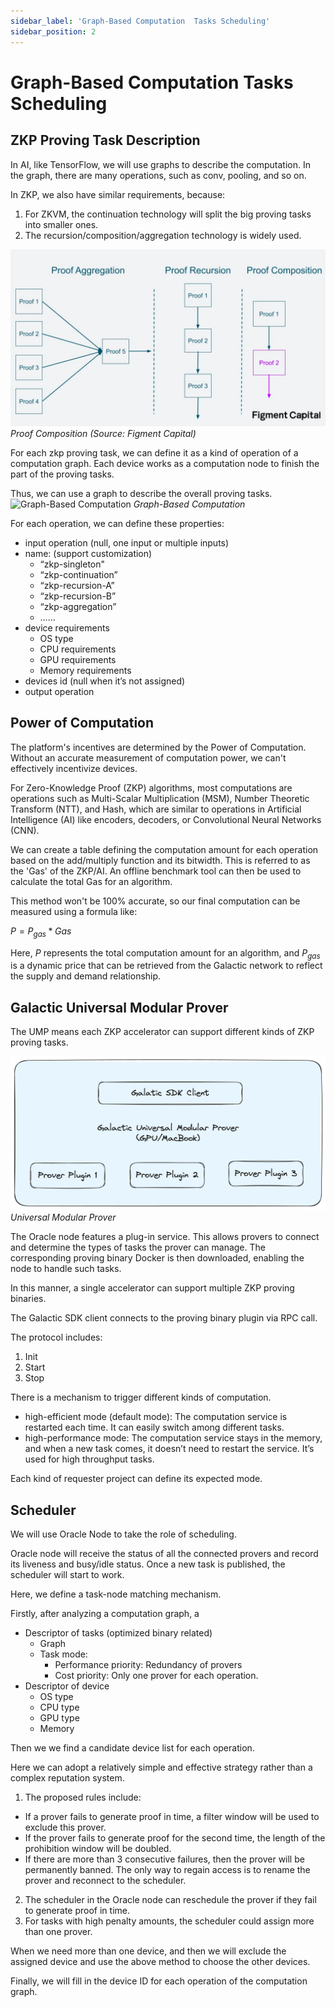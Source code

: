 ```yaml
---
sidebar_label: 'Graph-Based Computation  Tasks Scheduling'
sidebar_position: 2
---
```

# Graph-Based Computation Tasks Scheduling
## ZKP Proving Task Description

In AI, like TensorFlow, we will use graphs to describe the computation. In the graph, there are many operations, such as conv, pooling, and so on. 

In ZKP, we also have similar requirements, because:

1. For ZKVM, the continuation technology will split the big proving tasks into smaller ones. 
2. The recursion/composition/aggregation technology is widely used.

![Proof Composition](./images/proof%20composition.png)*Proof Composition (Source: Figment Capital)*

For each zkp proving task, we can define it as a kind of operation of a computation graph. Each device works as a computation node to finish the part of the proving tasks.

Thus, we can use a graph to describe the overall proving tasks. 
![Graph-Based Computation](./images/graph-based%20computation.png)
*Graph-Based Computation*

For each operation, we can define these properties:

- input operation (null, one input or multiple inputs)
- name: (support customization)
    - “zkp-singleton"
    - “zkp-continuation”
    - “zkp-recursion-A”
    - “zkp-recursion-B”
    - “zkp-aggregation”
    - ……
- device requirements
    - OS type
    - CPU requirements
    - GPU requirements
    - Memory requirements
- devices id (null when it’s not assigned)
- output operation

## Power of Computation

The platform's incentives are determined by the Power of Computation. Without an accurate measurement of computation power, we can't effectively incentivize devices.

For Zero-Knowledge Proof (ZKP) algorithms, most computations are operations such as Multi-Scalar Multiplication (MSM), Number Theoretic Transform (NTT), and Hash, which are similar to operations in Artificial Intelligence (AI) like encoders, decoders, or Convolutional Neural Networks (CNN).

We can create a table defining the computation amount for each operation based on the add/multiply function and its bitwidth. This is referred to as the 'Gas' of the ZKP/AI. An offline benchmark tool can then be used to calculate the total Gas for an algorithm.

This method won't be 100% accurate, so our final computation can be measured using a formula like:

$P = P_{gas} * Gas$

Here, $P$ represents the total computation amount for an algorithm, and $P_{gas}$ is a dynamic price that can be retrieved from the Galactic network to reflect the supply and demand relationship.

## Galactic Universal Modular Prover

The UMP means each ZKP accelerator can support different kinds of ZKP proving tasks.

![UMP](./images/UMP.png)
*Universal Modular Prover*

The Oracle node features a plug-in service. This allows provers to connect and determine the types of tasks the prover can manage. The corresponding proving binary Docker is then downloaded, enabling the node to handle such tasks.

In this manner, a single accelerator can support multiple ZKP proving binaries.

The Galactic SDK client connects to the proving binary plugin via RPC call.

The protocol includes:

1. Init 
2. Start
3. Stop

There is a mechanism to trigger different kinds of computation. 

- high-efficient mode (default mode): The computation service is restarted each time.  It can easily switch among different tasks.
- high-performance mode: The computation service stays in the memory, and when a new task comes, it doesn’t need to restart the service. It’s used for high throughput tasks.

Each kind of requester project can define its expected mode.

## Scheduler

We will use Oracle Node to take the role of scheduling.

Oracle node will receive the status of all the connected provers and record its liveness and busy/idle status. Once a new task is published, the scheduler will start to work.

Here, we define a task-node matching mechanism.

Firstly, after analyzing a computation graph, a 

- Descriptor of tasks (optimized binary related)
    - Graph
    - Task mode:
        - Performance priority: Redundancy of provers
        - Cost priority: Only one prover for each operation.
- Descriptor of device
    - OS type
    - CPU type
    - GPU type
    - Memory

Then we we find a candidate device list for each operation. 

Here we can adopt a relatively simple and effective strategy rather than a complex reputation system.

1. The proposed rules include:
- If a prover fails to generate proof in time, a filter window will be used to exclude this prover.
- If the prover fails to generate proof for the second time, the length of the prohibition window will be doubled.
- If there are more than 3 consecutive failures, then the prover will be permanently banned. The only way to regain access is to rename the prover and reconnect to the scheduler.
2. The scheduler in the Oracle node can reschedule the prover if they fail to generate proof in time. 
3. For tasks with high penalty amounts, the scheduler could assign more than one prover.

When we need more than one device, and then we will exclude the assigned device and use the above method to choose the other devices.

Finally, we will fill in the device ID for each operation of the computation graph.